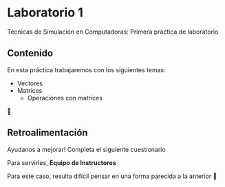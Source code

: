 # Laboratorio 1
Técnicas de Simulación en Computadoras: Primera práctica de laboratorio 

## Contenido
En esta práctica trabajaremos con los siguientes temas:

- Vectores
- Matrices
  - Operaciones con matrices

:thinking:

## Retroalimentación

Ayudanos a mejorar! Completa el siguiente cuestionario

Para servirles, **Equipo de Instructores**

Para este caso, resulta difícil pensar en una forma parecida a la anterior :rofl:
